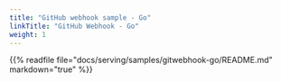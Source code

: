 ```yaml
---
title: "GitHub webhook sample - Go"
linkTitle: "GitHub Webhook - Go"
weight: 1
---
```


{{% readfile file="docs/serving/samples/gitwebhook-go/README.md" markdown="true" %}}
